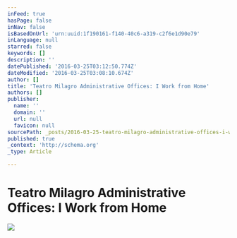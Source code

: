 ```yaml
---
inFeed: true
hasPage: false
inNav: false
isBasedOnUrl: 'urn:uuid:1f190161-f140-40c6-a319-c2f6e1d90e79'
inLanguage: null
starred: false
keywords: []
description: ''
datePublished: '2016-03-25T03:12:50.774Z'
dateModified: '2016-03-25T03:08:10.674Z'
author: []
title: 'Teatro Milagro Administrative Offices: I Work from Home'
authors: []
publisher:
  name: ''
  domain: ''
  url: null
  favicon: null
sourcePath: _posts/2016-03-25-teatro-milagro-administrative-offices-i-work-from-home.md
published: true
_context: 'http://schema.org'
_type: Article

---
```

# Teatro Milagro Administrative Offices: I Work from Home
![](https://the-grid-user-content.s3-us-west-2.amazonaws.com/11ed9c9e-528a-4bfc-a27c-1baec5809367.png)